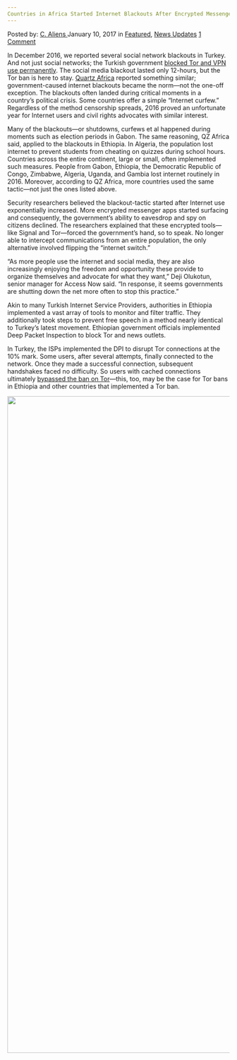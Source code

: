 ```yaml
---
Countries in Africa Started Internet Blackouts After Encrypted Messenger Use Increased
---
```

<article class="post-listing post-17429 post type-post status-publish format-standard has-post-thumbnail hentry 
    <div class="post-inner">
        <span>Posted by: <a href="https://www.deepdotweb.com/author/caliens/" title="">C. Aliens </a></span>
    <span>January 10, 2017</span>
    <span>in <a href="https://www.deepdotweb.com/category/deepdot-news/" rel="category tag">Featured</a>, <a href="https://www.deepdotweb.com/category/news-updates/" rel="category tag">News Updates</a></span>
    <span><a href="https://www.deepdotweb.com/2017/01/10/countries-in-africa-started-internet-blackouts-after-encrypted-messenger-use-increased/#comments">1 Comment</a></span>
    </p>
    <div class="clear"></div>
    <div class="entry">
    <p>In December 2016, we reported several social network blackouts in Turkey. And not just social networks; the Turkish government <a href="https://www.deepdotweb.com/2016/12/30/turkish-government-permanently-bans-tor-vpn-services/">blocked Tor and VPN use permanently</a>. The social media blackout lasted only 12-hours, but the Tor ban is here to stay. <a href="http://qz.com/">Quartz Africa</a> reported something similar; government-caused internet blackouts became the norm—not the one-off exception. The blackouts often landed during critical moments in a country’s political crisis. Some countries offer a simple “Internet curfew.” Regardless of the method censorship spreads, 2016 proved an unfortunate year for Internet users and civil rights advocates with similar interest.</p>
    <p>Many of the blackouts—or shutdowns, curfews et al happened during moments such as election periods in Gabon. The same reasoning, QZ Africa said, applied to the blackouts in Ethiopia. In Algeria, the population lost internet to prevent students from cheating on quizzes during school hours. Countries across the entire continent, large or small, often implemented such measures. People from Gabon, Ethiopia, the Democratic Republic of Congo, Zimbabwe, Algeria, Uganda, and Gambia lost internet routinely in 2016. Moreover, according to QZ Africa, more countries used the same tactic—not just the ones listed above.</p>
    <p>Security researchers believed the blackout-tactic started after Internet use exponentially increased. More encrypted messenger apps started surfacing and consequently, the government’s ability to eavesdrop and spy on citizens declined. The researchers explained that these encrypted tools—like Signal and Tor—forced the government’s hand, so to speak. No longer able to intercept communications from an entire population, the only alternative involved flipping the “internet switch.”</p>
    <p>“As more people use the internet and social media, they are also increasingly enjoying the freedom and opportunity these provide to organize themselves and advocate for what they want,” Deji Olukotun, senior manager for Access Now said. “In response, it seems governments are shutting down the net more often to stop this practice.”</p>
    <p>Akin to many Turkish Internet Service Providers, authorities in Ethiopia implemented a vast array of tools to monitor and filter traffic. They additionally took steps to prevent free speech in a method nearly identical to Turkey’s latest movement. Ethiopian government officials implemented Deep Packet Inspection to block Tor and news outlets.</p>
    <p>In Turkey, the ISPs implemented the DPI to disrupt Tor connections at the 10% mark. Some users, after several attempts, finally connected to the network. Once they made a successful connection, subsequent handshakes faced no difficulty. So users with cached connections ultimately <a href="https://www.deepdotweb.com/2016/12/21/pluggable-transports-tor-dodging-censorship/">bypassed the ban on Tor</a>—this, too, may be the case for Tor bans in Ethiopia and other countries that implemented a Tor ban.</p>
    <p><img class="wp-image-17435 aligncenter" src="https://www.deepdotweb.com/wp-content/uploads/2017/01/word-image-35.png" width="1052" height="1488" srcset="https://www.deepdotweb.com/wp-content/uploads/2017/01/word-image-35.png 1280w, https://www.deepdotweb.com/wp-content/uploads/2017/01/word-image-35-212x300.png 212w, https://www.deepdotweb.com/wp-content/uploads/2017/01/word-image-35-724x1024.png 724w" sizes="(max-width: 1052px) 100vw, 1052px"/></p>
    </div>
    <span style="display:none" class="updated">2017-01-10</span>
    <div style="display:none" class="vcard author" itemprop="author" itemscope itemtype="http://schema.org/Person"><strong class="fn" itemprop="name"><a href="https://www.deepdotweb.com/author/caliens/" title="Posts by C. Aliens" rel="author">C. Aliens</a></strong></div>
    </div>
</article>

